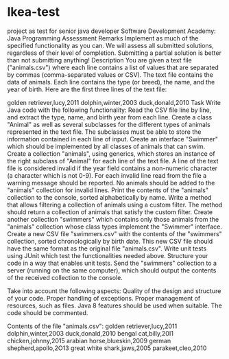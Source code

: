 # Ikea-test
project as test for senior java developer
Software Development Academy: Java Programming Assessment
Remarks
Implement as much of the specified functionality as you can. We will assess all submitted solutions, regardless of their level of completion. Submitting a partial solution is better than not submitting anything!
Description
You are given a text file ("animals.csv") where each line contains a list of values that are separated by commas (comma-separated values or CSV). The text file contains the data of animals. Each line contains the type (or breed), the name, and the year of birth. Here are the first three lines of the text file:

golden retriever,lucy,2011
dolphin,winter,2003
duck,donald,2010
Task
Write Java code with the following functionality:
Read the CSV file line by line, and extract the type, name, and birth year from each line.
Create a class "Animal" as well as several subclasses for the different types of animals represented in the text file. The subclasses must be able to store the information contained in each line of input.
Create an interface "Swimmer" which should be implemented by all classes of animals that can swim.
Create a collection "animals", using generics, which stores an instance of the right subclass of "Animal" for each line of the text file.
A line of the text file is considered invalid if the year field contains a non-numeric character (a character which is not 0-9). For each invalid line read from the file a warning message should be reported. No animals should be added to the "animals" collection for invalid lines.
Print the contents of the "animals" collection to the console, sorted alphabetically by name.
Write a method that allows filtering a collection of animals using a custom filter. The method should return a collection of animals that satisfy the custom filter.
Create another collection "swimmers" which contains only those animals from the "animals" collection whose class types implement the "Swimmer" interface.
Create a new CSV file "swimmers.csv" with the contents of the "swimmers" collection, sorted chronologically by birth date. This new CSV file should have the same format as the original file "animals.csv".
Write unit tests using JUnit which test the functionalities needed above. Structure your code in a way that enables unit tests.
Send the "swimmers" collection to a server (running on the same computer), which should output the contents of the received collection to the console.

Take into account the following aspects:
Quality of the design and structure of your code.
Proper handling of exceptions.
Proper management of resources, such as files.
Java 8 features should be used when suitable.
The code should be commented.

Contents of the file "animals.csv":
golden retriever,lucy,2011
dolphin,winter,2003
duck,donald,2010
bengal cat,billy,20I1
chicken,johnny,2015
arabian horse,blueskin,2009
german shepherd,apollo,2O13
great white shark,jaws,2005
parakeet,cleo,2010

